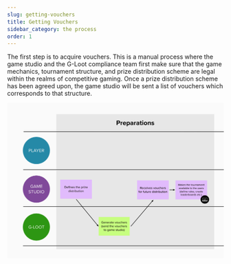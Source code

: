 ```yaml
---
slug: getting-vouchers
title: Getting Vouchers
sidebar_category: the process
order: 1
---
```


The first step is to acquire vouchers. This is a manual process where the game studio and the G-Loot compliance team first make sure that the game mechanics, tournament structure, and prize distribution scheme are legal within the realms of competitive gaming. Once a prize distribution scheme has been agreed upon, the game studio will be sent a list of vouchers which corresponds to that structure.

![image preparations](../assets/preparations.png)
